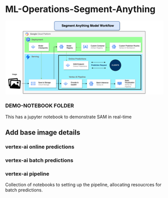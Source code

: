 # ML-Operations-Segment-Anything
![SAM-model-workflow](demo-notebooks/images/sam_workflow.png?raw=true)

### DEMO-NOTEBOOK FOLDER
This has a jupyter notebook to demonstrate SAM in real-time

## Add base image details

### vertex-ai online predictions

### vertex-ai batch predictions

### vertex-ai pipeline
Collection of notebooks to setting up the pipeline, allocating resoucrces for batch predictions.




